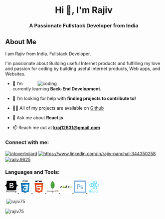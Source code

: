 <h1 align="center">Hi 👋, I'm Rajiv</h1>
<h3 align="center">A Passionate Fullstack Developer from India</h3>

  <h2>About Me</h2>
  
I am Rajiv from India. Fullstack Developer. 

I'm passionate about Building useful Internet products and fulfilling my love and passion for coding by building useful Internet products, Web apps, and Websites.

<img align="right" alt="coding" width="400" src="https://dresma.ai/wp-content/uploads/2022/01/mern-stack-developer.gif">

<!-- <p align="left"> <img src="https://komarev.com/ghpvc/?username=rajiv75&label=Profile%20views&color=0e75b6&style=flat" alt="rajiv75" /> </p> -->

- 🌱 I’m currently learning **Back-End Development.**

- 🤝 I’m looking for help with **finding projects to contribute to!**

- 👨‍💻 All of my projects are available on [Github](Github)

- 💬 Ask me about **React js**

- 📫 Reach me out at **kraj12631@gmail.com**

<h3 align="left">Connect with me:</h3>
<p align="left">
<a href="https://twitter.com/intovertvijard" target="blank"><img align="center" src="https://raw.githubusercontent.com/rahuldkjain/github-profile-readme-generator/master/src/images/icons/Social/twitter.svg" alt="intovertvijard" height="30" width="40" /></a>
<a href="https://linkedin.com/in/https://www.linkedin.com/in/rajiv-panchal-344350258" target="blank"><img align="center" src="https://raw.githubusercontent.com/rahuldkjain/github-profile-readme-generator/master/src/images/icons/Social/linked-in-alt.svg" alt="https://www.linkedin.com/in/rajiv-panchal-344350258" height="30" width="40" /></a>
<a href="https://instagram.com/rajiv.9625" target="blank"><img align="center" src="https://raw.githubusercontent.com/rahuldkjain/github-profile-readme-generator/master/src/images/icons/Social/instagram.svg" alt="rajiv.9625" height="30" width="40" /></a>
</p>

<h3 align="left">Languages and Tools:</h3>
<p align="left"> <a href="https://getbootstrap.com" target="_blank" rel="noreferrer"> <img src="https://raw.githubusercontent.com/devicons/devicon/master/icons/bootstrap/bootstrap-plain-wordmark.svg" alt="bootstrap" width="40" height="40"/> </a> <a href="https://www.w3schools.com/css/" target="_blank" rel="noreferrer"> <img src="https://raw.githubusercontent.com/devicons/devicon/master/icons/css3/css3-original-wordmark.svg" alt="css3" width="40" height="40"/> </a> <a href="https://www.w3.org/html/" target="_blank" rel="noreferrer"> <img src="https://raw.githubusercontent.com/devicons/devicon/master/icons/html5/html5-original-wordmark.svg" alt="html5" width="40" height="40"/> </a> <a href="https://www.mongodb.com/" target="_blank" rel="noreferrer"> <img src="https://raw.githubusercontent.com/devicons/devicon/master/icons/mongodb/mongodb-original-wordmark.svg" alt="mongodb" width="40" height="40"/> </a> <a href="https://nodejs.org" target="_blank" rel="noreferrer"> <img src="https://raw.githubusercontent.com/devicons/devicon/master/icons/nodejs/nodejs-original-wordmark.svg" alt="nodejs" width="40" height="40"/> </a> <a href="https://www.photoshop.com/en" target="_blank" rel="noreferrer"> <img src="https://raw.githubusercontent.com/devicons/devicon/master/icons/photoshop/photoshop-line.svg" alt="photoshop" width="40" height="40"/> </a> <a href="https://reactjs.org/" target="_blank" rel="noreferrer"> <img src="https://raw.githubusercontent.com/devicons/devicon/master/icons/react/react-original-wordmark.svg" alt="react" width="40" height="40"/> </a> </p>

<!-- <p><img align="left" src="https://github-readme-stats.vercel.app/api/top-langs?username=rajiv75&show_icons=true&locale=en&layout=compact" alt="rajiv75" /></p> -->


<p>&nbsp;<img align="center" src="https://github-readme-stats.vercel.app/api?username=rajiv75&show_icons=true&theme=dark&locale=en" alt="rajiv75" /></p>

<p><img align="center" src="https://github-readme-streak-stats.herokuapp.com/?user=rajiv75&theme=dark" alt="rajiv75" /></p>
